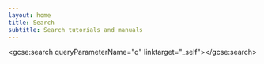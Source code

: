 ```yaml
---
layout: home
title: Search
subtitle: Search tutorials and manuals
---
```

<style>
.gsc-control-cse * {
    -webkit-box-sizing: border-box;
    -moz-box-sizing: border-box;
    box-sizing: content-box;
}
</style>
<script>
  (function() {
    var cx = '011728574530201801542:_tfj4i2witk';
    var gcse = document.createElement('script');
    gcse.type = 'text/javascript';
    gcse.async = true;
    gcse.src = (document.location.protocol == 'https:' ? 'https:' : 'http:') +
        '//cse.google.com/cse.js?cx=' + cx;
    var s = document.getElementsByTagName('script')[0];
    s.parentNode.insertBefore(gcse, s);
  })();
</script>
<gcse:search queryParameterName="q" linktarget="_self"></gcse:search>